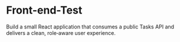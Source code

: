 # Front-end-Test
Build a small React application that consumes a public Tasks API and delivers a clean, role‑aware user experience.
